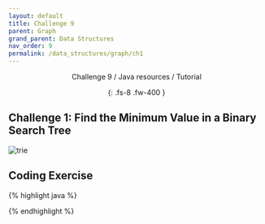 ```yaml
---
layout: default
title: Challenge 9
parent: Graph
grand_parent: Data Structures
nav_order: 9
permalink: /data_structures/graph/ch1
---
```

<div align="center" markdown="1">
Challenge 9 / Java resources / Tutorial

{: .fs-8 .fw-400 }
</div>

## Challenge 1: Find the Minimum Value in a Binary Search Tree

![trie](https://raw.githubusercontent.com/JavaLvivDev/prog-resources/master/resources/trie/aa1.png)

## Coding Exercise

{% highlight java %}

{% endhighlight %}

